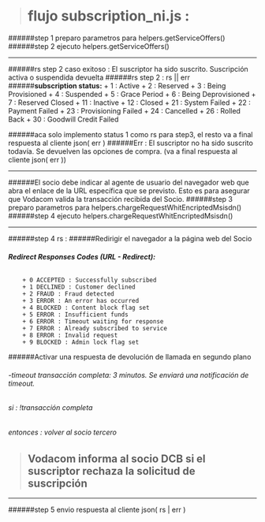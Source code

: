 ># flujo subscription_ni.js :

######step 1 preparo parametros para helpers.getServiceOffers()
######step 2 ejecuto helpers.getServiceOffers() 
***

######rs step 2  caso exitoso : El suscriptor ha sido suscrito. Suscripción activa o suspendida devuelta
######rs step 2 : rs || err
######**subscription status:**
        + 1 : Active
        + 2 : Reserved
        + 3 : Being Provisioned
        + 4 : Suspended
        + 5 : Grace Period
        + 6 : Being Deprovisioned
        + 7 : Reserved Closed
        + 11 : Inactive
        + 12 : Closed
        + 21 : System Failed
        + 22 : Payment Failed
        + 23 : Provisioning Failed
        + 24 : Cancelled
        + 26 : Rolled Back
        + 30 : Goodwill Credit Failed

######aca solo implemento status 1 como rs para step3, el resto va a final respuesta al cliente json( err )
######Err : El suscriptor no ha sido suscrito todavía. Se devuelven las opciones de compra. (va a final respuesta al cliente json( err ))
***

######El socio debe indicar al agente de usuario del navegador web que abra el enlace de la URL específica que se previsto. Esto es para asegurar que Vodacom valida la transacción recibida del Socio.
######step 3 preparo parametros para helpers.chargeRequestWhitEncriptedMsisdn()
######step 4 ejecuto helpers.chargeRequestWhitEncriptedMsisdn()
***

######step 4 rs :
######Redirigir el navegador a la página web del Socio
######  **Redirect Responses Codes (URL - Redirect):**
        + 0 ACCEPTED : Successfully subscribed
        + 1 DECLINED : Customer declined
        + 2 FRAUD : Fraud detected 
        + 3 ERROR : An error has occurred 
        + 4 BLOCKED : Content block flag set
        + 5 ERROR : Insufficient funds 
        + 6 ERROR : Timeout waiting for response 
        + 7 ERROR : Already subscribed to service 
        + 8 ERROR : Invalid request 
        + 9 BLOCKED : Admin lock flag set

######Activar una respuesta de devolución de llamada en segundo plano
######    -timeout transacción completa: 3 minutos. Se enviará una notificación de timeout.
######        si : !transacción completa 
######            entonces : volver al socio tercero

>## Vodacom informa al socio DCB si el suscriptor rechaza la solicitud de suscripción
***

######step 5 envio respuesta al cliente json( rs | err )